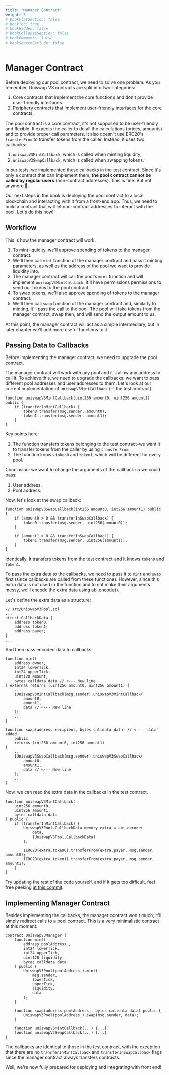 ```yaml
---
title: "Manager Contract"
weight: 5
# bookFlatSection: false
# bookToc: true
# bookHidden: false
# bookCollapseSection: false
# bookComments: false
# bookSearchExclude: false
---
```


# Manager Contract

Before deploying our pool contract, we need to solve one problem. As you remember, Uniswap V3 contracts are split into two
categories:
1. Core contracts that implement the core functions and don't provide user-friendly interfaces.
2. Periphery contracts that implement user-friendly interfaces for the core contracts.

The pool contract is a core contract, it's not supposed to be user-friendly and flexible. It expects the caller to do
all the calculations (prices, amounts) and to provide proper call parameters. It also doesn't use ERC20's `transferFrom`
to transfer tokens from the caller. Instead, it uses two callbacks:
1. `uniswapV3MintCallback`, which is called when minting liquidity;
1. `uniswapV3SwapCallback`, which is called when swapping tokens.

In our tests, we implemented these callbacks in the test contract. Since it's only a contract that can implement them,
**the pool contract cannot be called by regular users** (non-contract addresses). This is fine. But not anymore 🙂.

Our next steps in the book is deploying the pool contract to a local blockchain and interacting with it from a front-end
app. Thus, we need to build a contract that will let non-contract addresses to interact with the pool. Let's do this now!

## Workflow

This is how the manager contract will work:
1. To mint liquidity, we'll approve spending of tokens to the manager contract.
1. We'll then call `mint` function of the manager contract and pass it minting parameters, as well as the address of
the pool we want to provide liquidity into.
1. The manager contract will call the pool's `mint` function and will implement `uniswapV3MintCallback`. It'll have
permissions permissions to send our tokens to the pool contract.
1. To swap tokens, we'll also approve spending of tokens to the manager contract.
1. We'll then call `swap` function of the manager contract and, similarly to minting, it'll pass the call to the pool.
The pool will take tokens from the manager contract, swap then, and will send the output amount to us.

At this point, the manager contract will act as a simple intermediary, but in later chapter we'll add more useful
functions to it.

## Passing Data to Callbacks

Before implementing the manager contract, we need to upgrade the pool contract.

The manager contract will work with any pool and it'll allow any address to call it. To achieve this, we need to upgrade
the callbacks: we want to pass different pool addresses and user addresses to them. Let's look at our current
implementation of `uniswapV3MintCallback` (in the test contract):
```solidity
function uniswapV3MintCallback(uint256 amount0, uint256 amount1) public {
    if (transferInMintCallback) {
        token0.transfer(msg.sender, amount0);
        token1.transfer(msg.sender, amount1);
    }
}
```

Key points here:
1. The function transfers tokens belonging to the test contract–we want it to transfer tokens from the caller by using
`transferFrom`.
1. The function knows `token0` and `token1`, which will be different for every pool.

Conclusion: we want to change the arguments of the callback so we could pass:
1. User address.
1. Pool address.

Now, let's look at the swap callback:
```solidity
function uniswapV3SwapCallback(int256 amount0, int256 amount1) public {
    if (amount0 > 0 && transferInSwapCallback) {
        token0.transfer(msg.sender, uint256(amount0));
    }

    if (amount1 > 0 && transferInSwapCallback) {
        token1.transfer(msg.sender, uint256(amount1));
    }
}
```

Identically, it transfers tokens from the test contract and it knows `token0` and `token1`.

To pass the extra data to the callbacks, we need to pass it to `mint` and `swap` first (since callbacks are called from
these functions). However, since this extra data is not used in the function and to not make their arguments messy, we'll
encode the extra data using [abi.encode()](https://docs.soliditylang.org/en/latest/units-and-global-variables.html?highlight=abi.encode#abi-encoding-and-decoding-functions).

Let's define the extra data as a structure:
```solidity
// src/UniswapV3Pool.sol
...
struct CallbackData {
    address token0;
    address token1;
    address payer;
}
...
```

And then pass encoded data to callbacks:
```solidity
function mint(
    address owner,
    int24 lowerTick,
    int24 upperTick,
    uint128 amount,
    bytes calldata data // <--- New line
) external returns (uint256 amount0, uint256 amount1) {
    ...
    IUniswapV3MintCallback(msg.sender).uniswapV3MintCallback(
        amount0,
        amount1,
        data // <--- New line
    );
    ...
}

function swap(address recipient, bytes calldata data) // <--- `data` added
    public
    returns (int256 amount0, int256 amount1)
{
    ...
    IUniswapV3SwapCallback(msg.sender).uniswapV3SwapCallback(
        amount0,
        amount1,
        data // <--- New line
    );
    ...
}
```

Now, we can read the extra data in the callbacks in the test contract.
```solidity
function uniswapV3MintCallback(
    uint256 amount0,
    uint256 amount1,
    bytes calldata data
) public {
    if (transferInMintCallback) {
        UniswapV3Pool.CallbackData memory extra = abi.decode(
            data,
            (UniswapV3Pool.CallbackData)
        );

        IERC20(extra.token0).transferFrom(extra.payer, msg.sender, amount0);
        IERC20(extra.token1).transferFrom(extra.payer, msg.sender, amount1);
    }
}
```

Try updating the rest of the code yourself, and if it gets too difficult, feel free peeking [at this commit](https://github.com/Jeiwan/uniswapv3-code/commit/cda23134fd12a190aaeebe718786545621e16c0e).

## Implementing Manager Contract

Besides implementing the callbacks, the manager contract won't much; it'll simply redirect calls to a pool contract. This
is a very minimalistic contract at this moment:
```solidity
contract UniswapV3Manager {
    function mint(
        address poolAddress_,
        int24 lowerTick,
        int24 upperTick,
        uint128 liquidity,
        bytes calldata data
    ) public {
        UniswapV3Pool(poolAddress_).mint(
            msg.sender,
            lowerTick,
            upperTick,
            liquidity,
            data
        );
    }

    function swap(address poolAddress_, bytes calldata data) public {
        UniswapV3Pool(poolAddress_).swap(msg.sender, data);
    }

    function uniswapV3MintCallback(...) {...}
    function uniswapV3SwapCallback(...) {...}
}
```

The callbacks are identical to those in the test contract, with the exception that there are no `transferInMintCallback`
and `transferInSwapCallback` flags since the manager contract always transfers contracts.

Well, we're now fully prepared for deploying and integrating with front end!